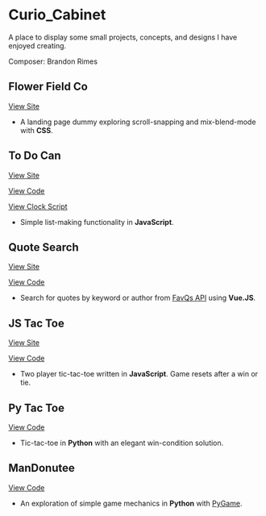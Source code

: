 # Curio_Cabinet

A place to display some small projects, concepts, and designs I have enjoyed creating.

Composer: Brandon Rimes

## Flower Field Co

[View Site](https://flowerfieldco.netlify.app/)

- A landing page dummy exploring scroll-snapping and mix-blend-mode with **CSS**.

## To Do Can

[View Site](https://todocan.netlify.app/)

[View Code](ToDoCan/script.js)

[View Clock Script](Oh_Clock/script.js)

- Simple list-making functionality in **JavaScript**.

## Quote Search

[View Site](https://aquotesearch.netlify.app/)

[View Code](QuoteAPI/script.js)

- Search for quotes by keyword or author from [FavQs API](https://favqs.com/api) using **Vue.JS**.

## JS Tac Toe

[View Site](https://js-tac-toe.netlify.app/)

[View Code](JS_Tac_Toe/script.js)

- Two player tic-tac-toe written in **JavaScript**. Game resets after a win or tie.

## Py Tac Toe

[View Code](Py_Tac_Toe/ttt.py)

- Tic-tac-toe in **Python** with an elegant win-condition solution.

## ManDonutee

[View Code](ManDonutee-A_PyGame/game.py)

- An exploration of simple game mechanics in **Python** with [PyGame](https://www.pygame.org/news).
